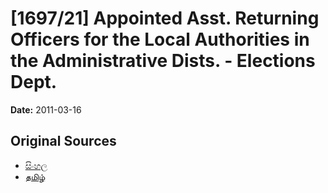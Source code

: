 # [1697/21] Appointed Asst. Returning Officers for the Local Authorities in the Administrative Dists. - Elections Dept.

**Date:** 2011-03-16

## Original Sources

- [සිංහල](https://documents.gov.lk/view/extra-gazettes/2011/3/1697-21_S.pdf)
- [தமிழ்](https://documents.gov.lk/view/extra-gazettes/2011/3/1697-21_T.pdf)
